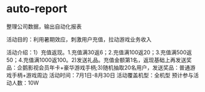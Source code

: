 # auto-report
 整理公司数据，输出自动化报表

活动目的：利用暑期效应，刺激用户充值，拉动游戏业务收入

活动介绍：1）充值返现。1.充值满30返6；2.充值满100返20；3.充值满500返50；4.充值满1000返100。2)发送礼品。充值金额第1名，返现基础上再发送奖品：企鹅影视会员年卡+豪华游戏手柄;3)随机抽取20名用户，发送奖品：普通游戏手柄+游戏周边
活动时间：7月1日-8月30日
活动覆盖机型：全机型
预计参与活动人数：10W
